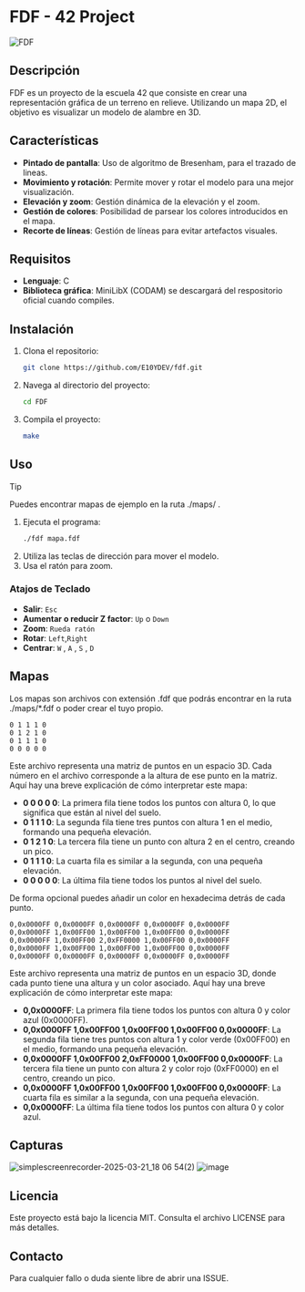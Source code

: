 # FDF - 42 Project
![FDF](https://github.com/user-attachments/assets/84cf8fa1-6fa4-437c-86bf-341a0e3bdec4)

## Descripción

FDF es un proyecto de la escuela 42 que consiste en crear una representación gráfica de un terreno en relieve. Utilizando un mapa 2D, el objetivo es visualizar un modelo de alambre en 3D.

## Características
- **Pintado de pantalla**: Uso de algoritmo de Bresenham, para el trazado de lineas.
- **Movimiento y rotación**: Permite mover y rotar el modelo para una mejor visualización.
- **Elevación y zoom**: Gestión dinámica de la elevación y el zoom.
- **Gestión de colores**: Posibilidad de parsear los colores introducidos en el mapa.
- **Recorte de líneas**: Gestión de líneas para evitar artefactos visuales.

## Requisitos

- **Lenguaje**: C
- **Biblioteca gráfica**: MiniLibX (CODAM) se descargará del respositorio oficial cuando compiles.

## Instalación
 
1. Clona el repositorio:
    ```bash
    git clone https://github.com/E10YDEV/fdf.git
    ```
2. Navega al directorio del proyecto:
    ```bash
    cd FDF
    ```
3. Compila el proyecto:
    ```bash
    make
    ```

## Uso
> [!TIP]
> Puedes encontrar mapas de ejemplo en la ruta ./maps/ .
>
1. Ejecuta el programa:
    ```bash
    ./fdf mapa.fdf
    ```
2. Utiliza las teclas de dirección para mover el modelo.
3. Usa el ratón para zoom.

### Atajos de Teclado

- **Salir**: `Esc`
- **Aumentar o reducir Z factor**: `Up` o `Down`
- **Zoom**: `Rueda ratón`
- **Rotar**: `Left`,`Right`
- **Centrar**: `W` , `A` , `S` , `D`

## Mapas
Los mapas son archivos con extensión .fdf que podrás encontrar en la ruta ./maps/*.fdf o poder crear el tuyo propio. 
```0 0 0 0 0
0 1 1 1 0
0 1 2 1 0
0 1 1 1 0
0 0 0 0 0 
```
Este archivo representa una matriz de puntos en un espacio 3D. Cada número en el archivo corresponde a la altura de ese punto en la matriz. Aquí hay una breve explicación de cómo interpretar este mapa:

- **0 0 0 0 0**: La primera fila tiene todos los puntos con altura 0, lo que significa que están al nivel del suelo.
- **0 1 1 1 0**: La segunda fila tiene tres puntos con altura 1 en el medio, formando una pequeña elevación.
- **0 1 2 1 0**: La tercera fila tiene un punto con altura 2 en el centro, creando un pico.
- **0 1 1 1 0**: La cuarta fila es similar a la segunda, con una pequeña elevación.
- **0 0 0 0 0**: La última fila tiene todos los puntos al nivel del suelo.

De forma opcional puedes añadir un color en hexadecima detrás de cada punto.
```
0,0x0000FF 0,0x0000FF 0,0x0000FF 0,0x0000FF 0,0x0000FF
0,0x0000FF 1,0x00FF00 1,0x00FF00 1,0x00FF00 0,0x0000FF
0,0x0000FF 1,0x00FF00 2,0xFF0000 1,0x00FF00 0,0x0000FF
0,0x0000FF 1,0x00FF00 1,0x00FF00 1,0x00FF00 0,0x0000FF
0,0x0000FF 0,0x0000FF 0,0x0000FF 0,0x0000FF 0,0x0000FF
```
Este archivo representa una matriz de puntos en un espacio 3D, donde cada punto tiene una altura y un color asociado. Aquí hay una breve explicación de cómo interpretar este mapa:

- **0,0x0000FF**: La primera fila tiene todos los puntos con altura 0 y color azul (0x0000FF).
- **0,0x0000FF 1,0x00FF00 1,0x00FF00 1,0x00FF00 0,0x0000FF**: La segunda fila tiene tres puntos con altura 1 y color verde (0x00FF00) en el medio, formando una pequeña elevación.
- **0,0x0000FF 1,0x00FF00 2,0xFF0000 1,0x00FF00 0,0x0000FF**: La tercera fila tiene un punto con altura 2 y color rojo (0xFF0000) en el centro, creando un pico.
- **0,0x0000FF 1,0x00FF00 1,0x00FF00 1,0x00FF00 0,0x0000FF**: La cuarta fila es similar a la segunda, con una pequeña elevación.
- **0,0x0000FF**: La última fila tiene todos los puntos con altura 0 y color azul.

## Capturas
![simplescreenrecorder-2025-03-21_18 06 54(2)](https://github.com/user-attachments/assets/50f36c5e-ad03-49b8-8864-ce41ef837e9a)
![image](https://github.com/user-attachments/assets/f20acbf7-2715-4066-a027-a94f252d195f)



 
## Licencia

Este proyecto está bajo la licencia MIT. Consulta el archivo LICENSE para más detalles.

## Contacto

Para cualquier fallo o duda siente libre de abrir una ISSUE.
